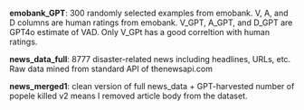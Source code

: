**emobank_GPT**: 300 randomly selected examples from emobank. V, A, and D columns are human ratings from emobank. V_GPT, A_GPT, and D_GPT are GPT4o estimate of VAD. Only V_GPt has a good correltion with human ratings.  

**news_data_full**: 8777 disaster-related news including headlines, URLs, etc. Raw data mined from standard API of thenewsapi.com 

**news_merged1**: clean version of full news_data + GPT-harvested number of popele killed
v2 means I removed article body from the dataset. 


